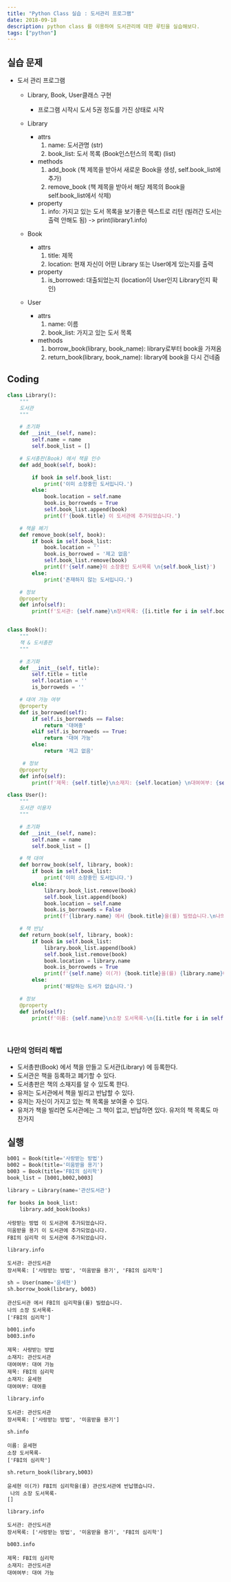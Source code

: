 ```yaml
---
title: "Python Class 실습 : 도서관리 프로그램"
date: 2018-09-18
description: python class 를 이용하여 도서관리에 대한 루틴을 실습해보다.
tags: ["python"]
---
```


## 실습 문제

- 도서 관리 프로그램

  - Library, Book, User클래스 구현
    - 프로그램 시작시 도서 5권 정도를 가진 상태로 시작
  - Library

    - attrs
      1. name: 도서관명 (str)
      2. book_list: 도서 목록 (Book인스턴스의 목록) (list)
    - methods
      1. add_book (책 제목을 받아서 새로운 Book을 생성, self.book_list에 추가)
      2. remove_book (책 제목을 받아서 해당 제목의 Book을 self.book_list에서 삭제)
    - property
      1. info: 가지고 있는 도서 목록을 보기좋은 텍스트로 리턴 (빌려간 도서는 출력 안해도 됨)
         -> print(library1.info)

  - Book

    - attrs
      1. title: 제목
      2. location: 현재 자신이 어떤 Library 또는 User에게 있는지를 출력
    - property
      1. is_borrowed: 대출되었는지 (location이 User인지 Library인지 확인)

  - User
    - attrs
      1. name: 이름
      2. book_list: 가지고 있는 도서 목록
    - methods
      1. borrow_book(library, book_name): library로부터 book을 가져옴
      2. return_book(library, book_name): library에 book을 다시 건네줌

## Coding

```python
class Library():
    """
    도서관
    """

    # 초기화
    def __init__(self, name):
        self.name = name
        self.book_list = []

    # 도서총판(Book) 에서 책을 인수
    def add_book(self, book):

        if book in self.book_list:
            print('이미 소장중인 도서입니다.')
        else:
            book.location = self.name
            book.is_borroweds = True
            self.book_list.append(book)
            print(f'{book.title} 이 도서관에 추가되었습니다.')

    # 책을 폐기
    def remove_book(self, book):
        if book in self.book_list:
            book.location = ''
            book.is_borrowed = '제고 없음'
            self.book_list.remove(book)
            print(f'{self.name}이 소장중인 도서목록 \n{self.book_list}')
        else:
            print('존재하지 않는 도서입니다.')

    # 정보
    @property
    def info(self):
        print(f'도서관: {self.name}\n장서목록: {[i.title for i in self.book_list]}')


class Book():
    """
    책 & 도서총판
    """

    # 초기화
    def __init__(self, title):
        self.title = title
        self.location = ''
        is_borroweds = ''

    # 대여 가능 여부
    @property
    def is_borrowed(self):
        if self.is_borroweds == False:
            return '대여중'
        elif self.is_borroweds == True:
            return '대여 가능'
        else:
            return '제고 없음'

	 # 정보
    @property
    def info(self):
        print(f'제목: {self.title}\n소재지: {self.location} \n대여여부: {self.is_borrowed}')

class User():
    """
    도서관 이용자
    """

    # 초기화
    def __init__(self, name):
        self.name = name
        self.book_list = []

    # 책 대여
    def borrow_book(self, library, book):
        if book in self.book_list:
            print('이미 소장중인 도서입니다.')
        else:
            library.book_list.remove(book)
            self.book_list.append(book)
            book.location = self.name
            book.is_borroweds = False
            print(f'{library.name} 에서 {book.title}을(를) 빌렸습니다.\n나의 소장 도서목록-\n{[i.title for i in self.book_list]}')

    # 책 반납
    def return_book(self, library, book):
        if book in self.book_list:
            library.book_list.append(book)
            self.book_list.remove(book)
            book.location = library.name
            book.is_borroweds = True
            print(f'{self.name} 이(가) {book.title}을(를) {library.name}에 반납했습니다.\n 나의 소장 도서목록-\n{[i.title for i in self.book_list]}')
        else:
            print('해당하는 도서가 없습니다.')

    # 정보
    @property
    def info(self):
        print(f'이름: {self.name}\n소장 도서목록-\n{[i.title for i in self.book_list]}')
```

<br>

### 나만의 엉터리 해법

- 도서총판(Book) 에서 책을 만들고 도서관(Library) 에 등록한다.
- 도서관은 책을 등록하고 폐기할 수 있다.
- 도서총판은 책의 소재지를 알 수 있도록 한다.
- 유저는 도서관에서 책을 빌리고 반납할 수 있다.
- 유저는 자신이 가지고 있는 책 목록을 보여줄 수 있다.
- 유저가 책을 빌리면 도서관에는 그 책이 없고, 반납하면 있다. 유저의 책 목록도 마찬가지

## 실행

```python
b001 = Book(title='사랑받는 방법')
b002 = Book(title='미움받을 용기')
b003 = Book(title='FBI의 심리학')
book_list = [b001,b002,b003]

library = Library(name='관산도서관')

for books in book_list:
    library.add_book(books)


```

    사랑받는 방법 이 도서관에 추가되었습니다.
    미움받을 용기 이 도서관에 추가되었습니다.
    FBI의 심리학 이 도서관에 추가되었습니다.

```python
library.info
```

    도서관: 관산도서관
    장서목록: ['사랑받는 방법', '미움받을 용기', 'FBI의 심리학']

```python
sh = User(name='윤세현')
sh.borrow_book(library, b003)
```

    관산도서관 에서 FBI의 심리학을(를) 빌렸습니다.
    나의 소장 도서목록-
    ['FBI의 심리학']

```python
b001.info
b003.info
```

    제목: 사랑받는 방법
    소재지: 관산도서관
    대여여부: 대여 가능
    제목: FBI의 심리학
    소재지: 윤세현
    대여여부: 대여중

```python
library.info
```

    도서관: 관산도서관
    장서목록: ['사랑받는 방법', '미움받을 용기']

```python
sh.info
```

    이름: 윤세현
    소장 도서목록-
    ['FBI의 심리학']

```python
sh.return_book(library,b003)
```

    윤세현 이(가) FBI의 심리학을(를) 관산도서관에 반납했습니다.
     나의 소장 도서목록-
    []

```python
library.info
```

    도서관: 관산도서관
    장서목록: ['사랑받는 방법', '미움받을 용기', 'FBI의 심리학']

```python
b003.info
```

    제목: FBI의 심리학
    소재지: 관산도서관
    대여여부: 대여 가능
